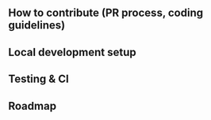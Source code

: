 ## How to contribute (PR process, coding guidelines)

## Local development setup

## Testing & CI

## Roadmap

